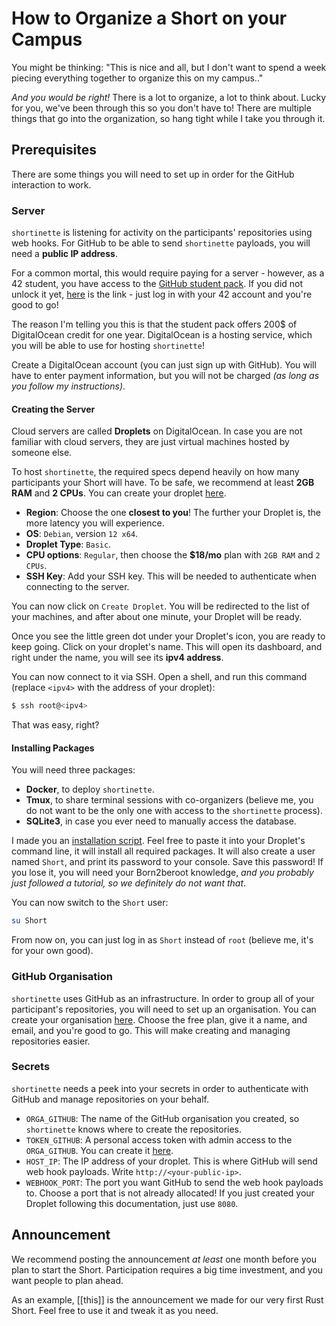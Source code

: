 # How to Organize a Short on your Campus 
You might be thinking: "This is nice and all, but I don't want to spend a week piecing everything together to organize this on my campus.."

_And you would be right!_ There is a lot to organize, a lot to think about. Lucky for you, we've been through this so you don't have to! There are multiple things that go into the organization, so hang tight while I take you through it.

## Prerequisites
There are some things you will need to set up in order for the GitHub interaction to work.
### Server
`shortinette` is listening for activity on the participants' repositories using web hooks. For GitHub to be able to send `shortinette` payloads, you will need a **public IP address**.

For a common mortal, this would require paying for a server - however, as a 42 student, you have access to the [GitHub student pack](https://education.github.com/pack#offers). If you did not unlock it yet, [here](https://github-portal.42.fr) is the link - just log in with your 42 account and you're good to go!

The reason I'm telling you this is that the student pack offers 200$ of DigitalOcean credit for one year. DigitalOcean is a hosting service, which you will be able to use for hosting `shortinette`!

Create a DigitalOcean account (you can just sign up with GitHub). You will have to enter payment information, but you will not be charged _(as long as you follow my instructions)_.
#### Creating the Server
Cloud servers are called **Droplets** on DigitalOcean. In case you are not familiar with cloud servers, they are just virtual machines hosted by someone else.

To host `shortinette`, the required specs depend heavily on how many participants your Short will have. To be safe, we recommend at least **2GB RAM** and **2 CPUs**. You can create your droplet [here](https://cloud.digitalocean.com/droplets/new?i=3bf27c&region=fra1&size=s-2vcpu-4gb-120gb-intel). 
* **Region**: Choose the one **closest to you**! The further your Droplet is, the more latency you will experience.
* **OS**: `Debian`, version `12 x64`. 
* **Droplet Type**: `Basic`.
* **CPU options**: `Regular`, then choose the **$18/mo** plan with `2GB RAM` and `2 CPUs`. 
* **SSH Key**: Add your SSH key. This will be needed to authenticate when connecting to the server.

You can now click on `Create Droplet`. You will be redirected to the list of your machines, and after about one minute, your Droplet will be ready.

Once you see the little green dot under your Droplet's icon, you are ready to keep going. Click on your droplet's name. This will open its dashboard, and right under the name, you will see its **ipv4 address**.

You can now connect to it via SSH. Open a shell, and run this command (replace `<ipv4>` with the address of your droplet):
```sh
$ ssh root@<ipv4>
```
That was easy, right?
#### Installing Packages
You will need three packages:
* **Docker**, to deploy `shortinette`.
* **Tmux**, to share terminal sessions with co-organizers (believe me, you do not want to be the only one with access to the `shortinette` process).
* **SQLite3**, in case you ever need to manually access the database.

I made you an [installation script](scripts/server-setup.sh). Feel free to paste it into your Droplet's command line, it will install all required packages. It will also create a user named `Short`, and print its password to your console. Save this password! If you lose it, you will need your Born2beroot knowledge, _and you probably just followed a tutorial, so we definitely do not want that_.

You can now switch to the `Short` user:
```sh
su Short
```
From now on, you can just log in as `Short` instead of `root` (believe me, it's for your own good).

### GitHub Organisation
`shortinette` uses GitHub as an infrastructure. In order to group all of your participant's repositories, you will need to set up an organisation. You can create your organisation [here](https://github.com/organizations/plan). Choose the free plan, give it a name, and email, and you're good to go. This will make creating and managing repositories easier.

### Secrets
`shortinette` needs a peek into your secrets in order to authenticate with GitHub and manage repositories on your behalf.

* `ORGA_GITHUB`: The name of the GitHub organisation you created, so `shortinette` knows where to create the repositories.
* `TOKEN_GITHUB`: A personal access token with admin access to the `ORGA_GITHUB`. You can create it [here](https://github.com/organizations/Short-Test-Orga/settings/personal-access-tokens).
* `HOST_IP`: The IP address of your droplet. This is where GitHub will send web hook payloads. Write `http://<your-public-ip>`.
* `WEBHOOK_PORT`: The port you want GitHub to send the web hook payloads to. Choose a port that is not already allocated! If you just created your Droplet following this documentation, just use `8080`.

## Announcement
We recommend posting the announcement _at least_ one month before you plan to start the Short. Participation requires a big time investment, and you want people to plan ahead.

As an example, [[this]] is the announcement we made for our very first Rust Short. Feel free to use it and tweak it as you need. 

